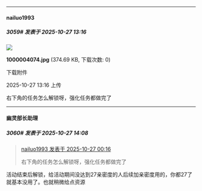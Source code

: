 ﻿
*****

####  nailuo1993  
##### 3059#       发表于 2025-10-27 13:16

<img src="https://img.stage1st.com/forum/202510/27/131605f4t9917235z33z5d.jpg" referrerpolicy="no-referrer">

<strong>1000004074.jpg</strong> (374.69 KB, 下载次数: 0)

下载附件

2025-10-27 13:16 上传

右下角的任务怎么解锁呀，强化任务都做完了


*****

####  幽灵部长助理  
##### 3060#       发表于 2025-10-27 14:08

<blockquote><a href="httphttps://stage1st.com/2b/forum.php?mod=redirect&amp;goto=findpost&amp;pid=68632632&amp;ptid=2145840" target="_blank">nailuo1993 发表于 2025-10-27 00:16</a>

右下角的任务怎么解锁呀，强化任务都做完了</blockquote>
活动结束后解锁，给活动期间没达到27亲密度的人后续加亲密度用的，你都27了就基本没用了。也就稍微给点资源

